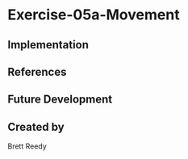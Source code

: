 # Exercise-05a-Movement


## Implementation

## References

## Future Development

## Created by
Brett Reedy
